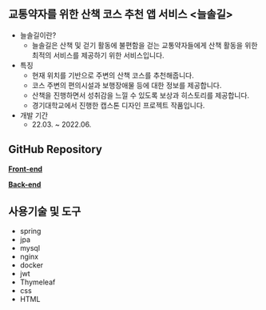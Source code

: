 ## 교통약자를 위한 산책 코스 추천 앱 서비스 <늘솔길>
* 늘솔길이란?
  * 늘솔길은 산책 및 걷기 활동에 불편함을 걷는 교통약자들에게 산책 활동을 위한 최적의 서비스를 제공하기 위한 서비스입니다.
* 특징
  * 현재 위치를 기반으로 주변의 산책 코스를 추천해줍니다.
  * 코스 주변의 편의시설과 보행장애물 등에 대한 정보를 제공합니다.
  * 산책을 진행하면서 성취감을 느낄 수 있도록 보상과 히스토리를 제공합니다.
  * 경기대학교에서 진행한 캡스톤 디자인 프로젝트 작품입니다.
* 개발 기간
  * 22.03. ~ 2022.06.

## GitHub Repository
[**Front-end**](https://github.com/greeneryjin/trail-react-front)

[**Back-end**](https://github.com/donghwy98/trail)

## 사용기술 및 도구
* spring
* jpa
* mysql
* nginx
* docker
* jwt
* Thymeleaf
* css
* HTML
